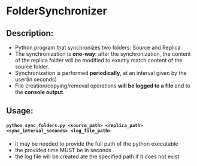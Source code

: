 # FolderSynchronizer
## Description:
- Python program that synchronizes  two folders: Source and Replica. 
- The synchronization is **one-way**: after the synchronization, the content of the replica folder will be modified to exactly match content of the source folder.
- Synchronization is performed **periodically**, at an interval given by the user(in seconds)
- File creation/copying/removal operations **will be logged to a file** and to the **console output**.

## Usage:
#### ``` python sync_folders.py <source_path> <replica_path> <sync_interval_seconds> <log_file_path> ```
- it may be needed to provide the full path of the python executable
- the provided time MUST be in seconds
- the log file will be created ate the specified path if it does not exist
